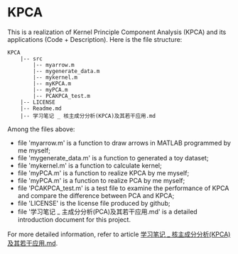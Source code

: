# KPCA

This is a realization of Kernel Principle Component Analysis (KPCA) and its applications (Code + Description). Here is the file structure:

```
KPCA
    |-- src
        |-- myarrow.m
        |-- mygenerate_data.m
        |-- mykernel.m
        |-- myKPCA.m
        |-- myPCA.m
        |-- PCAKPCA_test.m
    |-- LICENSE
    |-- Readme.md
    |-- 学习笔记 _ 核主成分分析(KPCA)及其若干应用.md
```
Among the files above:
- file 'myarrow.m' is a function to draw arrows in MATLAB programmed by me myself;
- file 'mygenerate_data.m' is a function to generated a toy dataset;
- file 'mykernel.m' is a function to calculate kernel;
- file 'myPCA.m' is a function to realize KPCA by me myself;
- file 'myPCA.m' is a function to realize PCA by me myself;
- file 'PCAKPCA_test.m' is a test file to examine the performance of KPCA and compare the difference between PCA and KPCA;
- file 'LICENSE' is the license file produced by github;
- file '学习笔记 _ 主成分分析(PCA)及其若干应用.md' is a detailed introduction document for this project. 

For more detailed information, refer to article [学习笔记 _ 核主成分分析(KPCA)及其若干应用.md](https://github.com/chentianyangWHU/KPCA/blob/master/%E5%AD%A6%E4%B9%A0%E7%AC%94%E8%AE%B0%20_%20%E6%A0%B8%E4%B8%BB%E6%88%90%E5%88%86%E5%88%86%E6%9E%90(KPCA)%E5%8F%8A%E5%85%B6%E8%8B%A5%E5%B9%B2%E5%BA%94%E7%94%A8.md).
